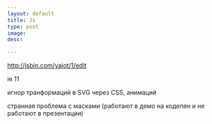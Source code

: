 ```yaml
---
layout: default
title: Js
type: post
image:
desc:

---
```


http://jsbin.com/yajot/1/edit

<!--more-->

ie 11

игнор транформаций в SVG через CSS, анимаций

странная проблема с масками (работают в демо на кодепен и не работают в презентации)

